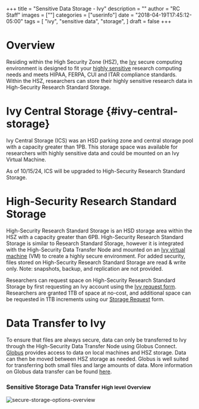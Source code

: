 +++
title = "Sensitive Data Storage - Ivy"
description = ""
author = "RC Staff"
images = [""]
categories = ["userinfo"]
date = "2018-04-19T17:45:12-05:00"
tags = [
    "ivy", 
    "sensitive data",
    "storage",
]
draft = false
+++

# Overview
Residing within the High Security Zone (HSZ), the [Ivy](/userinfo/ivy/) secure computing environment is designed to fit your [highly sensitive](https://security.virginia.edu/definitions/highly-sensitive-data) research computing needs and meets HIPAA, FERPA, CUI and ITAR compliance standards. Within the HSZ, researchers can store their highly sensitive research data in High-Security Research Standard Storage. 

# Ivy Central Storage {#ivy-central-storage}
Ivy Central Storage (ICS) was an HSD parking zone and central storage pool with a capacity greater than 1PB. This storage space was available for researchers with highly sensitive data and could be mounted on an Ivy Virtual Machine. 

As of 10/15/24, ICS will be upgraded to High-Security Research Standard Storage.

# High-Security Research Standard Storage

High-Security Research Standard Storage is an HSD storage area within the HSZ with a capacity greater than 6PB. High-Security Research Standard Storage is similar to Research Standard Storage, however it is integrated with the High-Security Data Transfer Node and mounted on an [Ivy virtual machine](/userinfo/ivy/) (VM) to create a highly secure environment. For added security, files stored on High-Security Research Standard Storage are read & write only. Note: snapshots, backup, and replication are not provided. 

Researchers can request space on High-Security Research Standard Storage by first requesting an Ivy account using the [Ivy request form](https://services.rc.virginia.edu/ivyvm). Researchers are granted 1TB of space at no-cost, and additional space can be requested in 1TB increments using our [Storage Request](/form/storage/) form.


# Data Transfer to Ivy

To ensure that files are always secure, data can only be transferred to Ivy through the High-Security Data Transfer Node using Globus Connect. <a href="https://www.globus.org/" target="_blank">Globus</a> provides access to data on local machines and HSZ storage. Data can then be moved between HSZ storage as needed. Globus is well suited for transferring both small files and large amounts of data. More information on Globus data transfer can be found [here](/userinfo/data-transfer).

<h3>
  Sensitive Storage Data Transfer
  <small class="text-muted">High level Overview</small>
</h3>
<img src="https://s3.amazonaws.com/uvasom-assets/imgs/somrc-storage-secure-apr2018.png" alt="secure-storage-options-overview">
